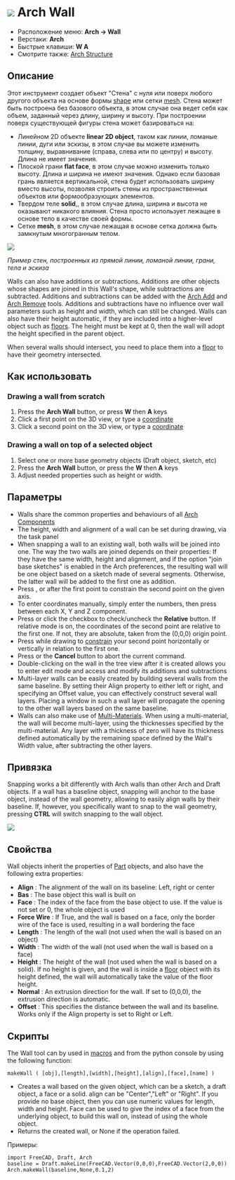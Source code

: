 # ![](images/Arch_Wall.svg) Arch Wall

- Расположение меню: **Arch → Wall**
- Верстаки: **Arch**
- Быстрые клавиши: **W A**
- Смотрите также: [Arch Structure](Arch_Structure)

## Описание

Этот инструмент создает объект "Стена" с нуля или поверх любого другого объекта на основе формы [shape](Part_Module) или сетки [mesh](Mesh_Module). Стена может быть построена без базового объекта, в этом случае она ведет себя как объем, заданный через длину, ширину и высоту. При построении поверх существующей фигуры стена может базироваться на:

- Линейном 2D объекте **linear 2D object**, таком как линии, ломаные линии, дуги или эскизы, в этом случае вы можете изменить толщину, выравнивание (справа, слева или по центру) и высоту. Длина не имеет значения.
- Плоской грани **flat face**, в этом случае можно изменить только высоту. Длина и ширина не имеют значения. Однако если базовая грань является вертикальной, стена будет использовать ширину вместо высоты, позволяя строить стены из пространственных объектов или формообразующих элементов.
- Твердом теле **solid**,, в этом случае длина, ширина и высота не оказывают никакого влияния. Стена просто использует лежащее в основе тело в качестве своей формы.
- Сетке **mesh**, в этом случае лежащая в основе сетка должна быть замкнутым многогранным телом.

![](images/Arch_Wall_example.jpg)

*Пример стен, построенных из прямой линии, ломаной линии, грани, тела и эскиза*

Walls can also have additions or subtractions. Additions are other objects whose shapes are joined in this Wall's shape, while subtractions are subtracted. Additions and subtractions can be added with the [Arch Add](Arch_Add) and [Arch Remove](Arch_Remove) tools. Additions and subtractions have no influence over wall parameters such as height and width, which can still be changed. Walls can also have their height automatic, if they are included into a higher-level object such as [floors](Arch_Floor "wikilink"). The height must be kept at 0, then the wall will adopt the height specified in the parent object.

When several walls should intersect, you need to place them into a [floor](Arch_Floor "wikilink") to have their geometry intersected.

## Как использовать

### Drawing a wall from scratch

1. Press the **Arch Wall** button, or press **W** then **A** keys
2. Click a first point on the 3D view, or type a [coordinate](Draft_Coordinates "wikilink")
3. Click a second point on the 3D view, or type a [coordinate](Draft_Coordinates "wikilink")

### Drawing a wall on top of a selected object

1. Select one or more base geometry objects (Draft object, sketch, etc)
2. Press the **Arch Wall** button, or press the **W** then **A** keys
3. Adjust needed properties such as height or width.

## Параметры

- Walls share the common properties and behaviours of all [Arch Components](Arch_Component "wikilink")
- The height, width and alignment of a wall can be set during drawing, via the task panel
- When snapping a wall to an existing wall, both walls will be joined into one. The way the two walls are joined depends on their properties: If they have the same width, height and alignment, and if the option "join base sketches" is enabled in the Arch preferences, the resulting wall will be one object based on a sketch made of several segments. Otherwise, the latter wall will be added to the first one as addition.
- Press , or after the first point to constrain the second point on the given axis.
- To enter coordinates manually, simply enter the numbers, then press between each X, Y and Z component.
- Press or click the checkbox to check/uncheck the **Relative** button. If relative mode is on, the coordinates of the second point are relative to the first one. If not, they are absolute, taken from the (0,0,0) origin point.
- Press while drawing to [constrain](Draft_Constrain "wikilink") your second point horizontally or vertically in relation to the first one.
- Press or the **Cancel** button to abort the current command.
- Double-clicking on the wall in the tree view after it is created allows you to enter edit mode and access and modify its additions and subtractions
- Multi-layer walls can be easily created by building several walls from the same baseline. By setting their Align property to either left or right, and specifying an Offset value, you can effectively construct several wall layers. Placing a window in such a wall layer will propagate the opening to the other wall layers based on the same baseline.
- Walls can also make use of [Multi-Materials](Arch_MultiMaterial "wikilink"). When using a multi-material, the wall will become multi-layer, using the thicknesses specified by the multi-material. Any layer with a thickness of zero will have its thickness defined automatically by the remaining space defined by the Wall's Width value, after subtracting the other layers.

## Привязка

Snapping works a bit differently with Arch walls than other Arch and Draft objects. If a wall has a baseline object, snapping will anchor to the base object, instead of the wall geometry, allowing to easily align walls by their baseline. If, however, you specifically want to snap to the wall geometry, pressing **CTRL** will switch snapping to the wall object.

![](images/Arch_wall_snap.jpg)

## Свойства

Wall objects inherit the properties of [Part](Part_Module "wikilink") objects, and also have the following extra properties:

- **Align** : The alignment of the wall on its baseline: Left, right or center
- **Bas** : The base object this wall is built on
- **Face** : The index of the face from the base object to use. If the value is not set or 0, the whole object is used
- **Force Wire** : If True, and the wall is based on a face, only the border wire of the face is used, resulting in a wall bordering the face
- **Length** : The length of the wall (not used when the wall is based on an object)
- **Width** : The width of the wall (not used when the wall is based on a face)
- **Height** : The height of the wall (not used when the wall is based on a solid). If no height is given, and the wall is inside a [floor](Arch_Floor "wikilink") object with its height defined, the wall will automatically take the value of the floor height.
- **Normal** : An extrusion direction for the wall. If set to (0,0,0), the extrusion direction is automatic.
- **Offset** : This specifies the distance between the wall and its baseline. Works only if the Align property is set to Right or Left.

## Скрипты

The Wall tool can by used in [macros](macros "wikilink") and from the python console by using the following function:

    makeWall ( [obj],[length],[width],[height],[align],[face],[name] ) 
    

- Creates a wall based on the given object, which can be a sketch, a draft object, a face or a solid. align can be "Center","Left" or "Right". If you provide no base object, then you can use numeric values for length, width and height. Face can be used to give the index of a face from the underlying object, to build this wall on, instead of using the whole object.
- Returns the created wall, or None if the operation failed.

Примеры:

    import FreeCAD, Draft, Arch
    baseline = Draft.makeLine(FreeCAD.Vector(0,0,0),FreeCAD.Vector(2,0,0))
    Arch.makeWall(baseline,None,0.1,2)